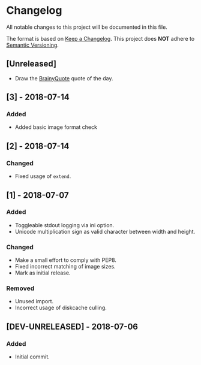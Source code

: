 # Changelog
All notable changes to this project will be documented in this file.

The format is based on [Keep a Changelog](http://keepachangelog.com/en/1.0.0/).
This project does **NOT** adhere to [Semantic Versioning](http://semver.org/spec/v2.0.0.html).

## [Unreleased]
- Draw the [BrainyQuote](https://www.brainyquote.com/) quote of the day.

## [3] - 2018-07-14
### Added
- Added basic image format check

## [2] - 2018-07-14
### Changed
- Fixed usage of `extend`.

## [1] - 2018-07-07
### Added
- Toggleable stdout logging via ini option.
- Unicode multiplication sign as valid character between width and height.

### Changed
- Make a small effort to comply with PEP8.
- Fixed incorrect matching of image sizes.
- Mark as initial release.

### Removed
- Unused import.
- Incorrect usage of diskcache culling.

## [DEV-UNRELEASED] - 2018-07-06
### Added
- Initial commit.
